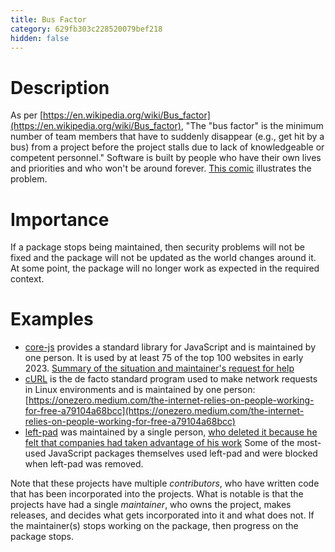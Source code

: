 ```yaml
---
title: Bus Factor
category: 629fb303c228520079bef218
hidden: false
---
```


# Description

As per [https://en.wikipedia.org/wiki/Bus_factor](https://en.wikipedia.org/wiki/Bus_factor), "The "bus factor" is the minimum number of team members that have to suddenly disappear \(e.g., get hit by a bus\) from a project before the project stalls due to lack of knowledgeable or competent personnel." Software is built by people who have their own lives and priorities and who won't be around forever. [This comic](https://xkcd.com/2347/) illustrates the problem.

# Importance

If a package stops being maintained, then security problems will not be fixed and the package will not be updated as the world changes around it. At some point, the package will no longer work as expected in the required context.

# Examples

* [core-js](https://github.com/zloirock/core-js) provides a standard library for JavaScript and is maintained by one person. It is used by at least 75 of the top 100 websites in early 2023. [Summary of the situation and maintainer's request for help](https://www.linkedin.com/posts/vbadhwar_github-zloirockcore-js-standard-library-activity-7031658014042456064-TtvV)
* [cURL](https://github.com/curl/curl) is the de facto standard program used to make network requests in Linux environments and is maintained by one person: [https://onezero.medium.com/the-internet-relies-on-people-working-for-free-a79104a68bcc](https://onezero.medium.com/the-internet-relies-on-people-working-for-free-a79104a68bcc)
* [left-pad](https://github.com/left-pad/left-pad) was maintained by a single person, [who deleted it because he felt that companies had taken advantage of his work](https://www.reddit.com/r/programming/comments/4bjss2/an_11_line_npm_package_called_leftpad_with_only/) Some of the most-used JavaScript packages themselves used left-pad and were blocked when left-pad was removed.

Note that these projects have multiple _contributors_, who have written code that has been incorporated into the projects. What is notable is that the projects have had a single _maintainer_, who owns the project, makes releases, and decides what gets incorporated into it and what does not. If the maintainer(s) stops working on the package, then progress on the package stops.
